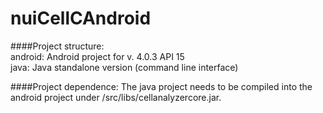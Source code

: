 nuiCellCAndroid
===============
####Project structure:  
android: Android project for v. 4.0.3 API 15  
java: Java standalone version (command line interface) 


####Project dependence:
The java project needs to be compiled into the android project under /src/libs/cellanalyzercore.jar.
